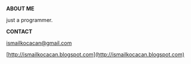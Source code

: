 **ABOUT ME** 

just a programmer.

**CONTACT**

ismailkocacan@gmail.com

[http://ismailkocacan.blogspot.com](http://ismailkocacan.blogspot.com)
